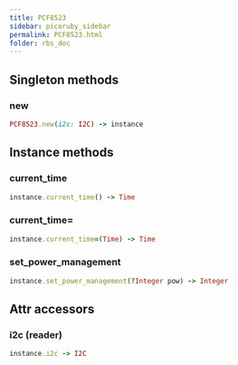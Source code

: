 ```yaml
---
title: PCF8523
sidebar: picoruby_sidebar
permalink: PCF8523.html
folder: rbs_doc
---
```

## Singleton methods
### new

```ruby
PCF8523.new(i2c: I2C) -> instance
```
## Instance methods
### current_time

```ruby
instance.current_time() -> Time
```
### current_time=

```ruby
instance.current_time=(Time) -> Time
```
### set_power_management

```ruby
instance.set_power_management(?Integer pow) -> Integer
```
## Attr accessors
### i2c (reader)
```ruby
instance.i2c -> I2C
```
